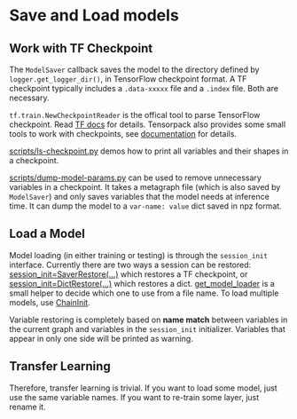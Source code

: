 
# Save and Load models

## Work with TF Checkpoint

The `ModelSaver` callback saves the model to the directory defined by `logger.get_logger_dir()`,
in TensorFlow checkpoint format.
A TF checkpoint typically includes a `.data-xxxxx` file and a `.index` file.
Both are necessary.

`tf.train.NewCheckpointReader` is the offical tool to parse TensorFlow checkpoint.
Read [TF docs](https://www.tensorflow.org/api_docs/python/tf/train/NewCheckpointReader) for details.
Tensorpack also provides some small tools to work with checkpoints, see 
[documentation](../modules/tfutils.html#tensorpack.tfutils.varmanip.load_chkpt_vars)
for details.

[scripts/ls-checkpoint.py](../scripts/ls-checkpoint.py)
demos how to print all variables and their shapes in a checkpoint.

[scripts/dump-model-params.py](../scripts/dump-model-params.py) can be used to remove unnecessary variables in a checkpoint.
It takes a metagraph file (which is also saved by `ModelSaver`) and only saves variables that the model needs at inference time.
It can dump the model to a `var-name: value` dict saved in npz format.

## Load a Model

Model loading (in either training or testing) is through the `session_init` interface.
Currently there are two ways a session can be restored:
[session_init=SaverRestore(...)](../modules/tfutils.html#tensorpack.tfutils.sessinit.SaverRestore)
which restores a TF checkpoint,
or [session_init=DictRestore(...)](../modules/tfutils.html#tensorpack.tfutils.sessinit.DictRestore) which restores a dict.
[get_model_loader](../modules/tfutils.html#tensorpack.tfutils.sessinit.get_model_loader)
is a small helper to decide which one to use from a file name.
To load multiple models, use [ChainInit](../modules/tfutils.html#tensorpack.tfutils.sessinit.ChainInit).


Variable restoring is completely based on __name match__ between
variables in the current graph and variables in the `session_init` initializer.
Variables that appear in only one side will be printed as warning.

## Transfer Learning
Therefore, transfer learning is trivial.
If you want to load some model, just use the same variable names.
If you want to re-train some layer, just rename it.
